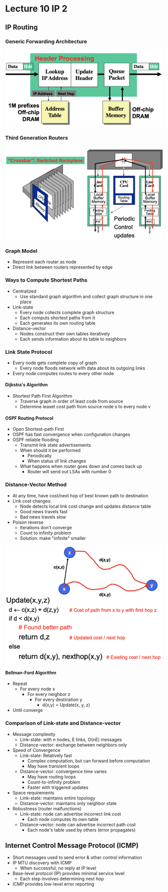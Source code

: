 # Lecture 10 IP 2

## IP Routing

### Generic Forwarding Architecture

![generic_forwarding_architecture](images/lecture10-ip2/generic_forwarding_architecture.png)

### Third Generation Routers

![third_generation_routers](images/lecture10-ip2/third_generation_routers.png)

### Graph Model

* Represent each router as node
* Direct link between routers represented by edge

### Ways to Compute Shortest Paths

* Centralized
  * Use standard graph algorithm and collect graph structure in one place
* Link-state
  * Every node collects complete graph structure
  * Each computs shortest paths from it
  * Each generates its own routing table
* Distance-vector
  * Nodes construct their own tables iteratively
  * Each sends information about its table to neighbors

### Link State Protocol

* Every node gets complete copy of graph
  * Every node floods network with data about its outgoing links
* Every node computes routes to every other node

#### Dijkstra's Algorithm

* Shortest Path First Algorithm
  * Traverse graph in order of least code from source
  * Determine leaset cost path from source node s to every node v

#### OSPF Routing Protocol

* Open Shortest-path First
* OSPF has fast convergence when configuration changes
* OSPF reliable flooding
  * Transmit link state advertisements
  * When should it be performed
    * Periodically
    * When status of link changes
  * What happens when router goes down and comes back up
    * Router will send out LSAs with number 0

### Distance-Vector Method

* At any time, have cost/next hop of best known path to destination
* Link cost changes:
  * Node detects local link cost change and updates distance table
  * Good news travels fast
  * Bad news travels slow
* Poison reverse
  * Iterations don't converge
  * Count to infinity problem
  * Solution: make "infinite" smaller

![distance_vector_update](images/lecture10-ip2/distance_vector_update.png)

#### Bellman-Ford Algorithm

* Repeat
  * For every node x
    * For every neighbor z
      * For every destination y
        * d(x,y) = Update(x, y, z)
* Until converge

### Comparison of Link-state and Distance-vector

* Message complexity
  * Link-state: with n nodes, E links, O(nE) messages
  * Distance-vector: exchange between neighbors only
* Speed of Convergence
  * Link-state: Relatively fast
    * Complex computation, but can forward before computation
    * May have transient loops
  * Distance-vector: convergence time varies
    * May have routing loops
    * Count-to-infinity problem
    * Faster with triggered updates
* Space requirements
  * Link-state: maintains entire topology
  * Distance-vector: maintains only neighbor state
* Robustness (router malfunctions)
  * Link-state: node can advertise incorrect link cost
    * Each node computes its own table
  * Distance-vector: node can advertise incorrect path cost
    * Each node's table used by others (error propagates)

## Internet Control Message Protocol (ICMP)

* Short messages used to send error & other control information
* IP MTU discovery with ICMP
  * When successful, no reply at IP level
* Base-level protocol (IP) provides minimal service level
  * Each step involves determining next hop
* ICMP provides low-level error reporting